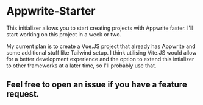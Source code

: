 # Appwrite-Starter
This initializer allows you to start creating projects with Appwrite faster.
I'll start working on this project in a week or two.

My current plan is to create a Vue.JS project that already has Appwrite and some additional stuff like Tailwind setup. I think utilising Vite.JS would allow for a better development experience and the option to extend this intializer to other frameworks at a later time, so I'll probably use that.

## Feel free to open an issue if you have a feature request.

